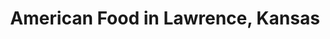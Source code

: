 ---
active: true
name: American
sitemap: true
slug: american
title: American Food in Lawrence, Kansas
---